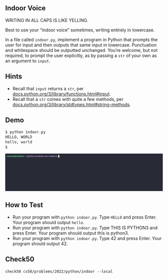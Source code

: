 ## Indoor Voice
WRITING IN ALL CAPS IS LIKE YELLING.

Best to use your “indoor voice” sometimes, writing entirely in lowercase.

In a file called `indoor.py`, implement a program in Python that prompts the user for input and then outputs that same input in lowercase. Punctuation and whitespace should be outputted unchanged. You’re welcome, but not required, to prompt the user explicitly, as by passing a `str` of your own as an argument to `input`.

## Hints
- Recall that `input` returns a `str`, per [docs.python.org/3/library/functions.html#input](https://docs.python.org/3/library/functions.html#input).
- Recall that a `str` comes with quite a few methods, per [docs.python.org/3/library/stdtypes.html#string-methods](https://docs.python.org/3/library/stdtypes.html#string-methods).

## Demo
```
$ python indoor.py                                                              
HELLO, WORLD                                                                    
hello, world                                                                    
$
```

<img src="demo.gif" alt="demo">


## How to Test
- Run your program with `python indoor.py`. Type `HELLO` and press Enter. Your program should output `hello`.
- Run your program with `python indoor.py`. Type THIS IS PYTHON3 and press Enter. Your program should output this is python3.
- Run your program with `python indoor.py`. Type 42 and press Enter. Your program should output 42.

## Check50
```
check50 cs50/problems/2022/python/indoor --local
```